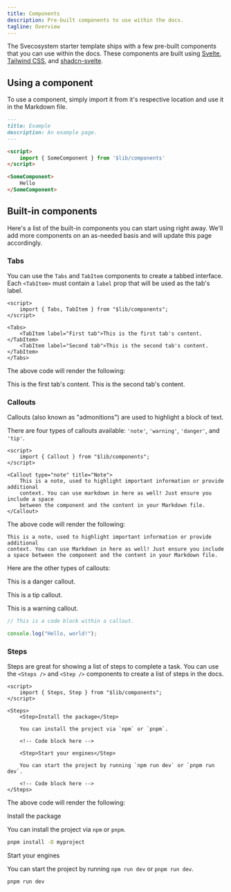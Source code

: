 ```yaml
---
title: Components
description: Pre-built components to use within the docs.
tagline: Overview
---
```


<script>
	import { Tabs, TabItem, Callout, Step, Steps } from '$lib/components'
</script>

The Svecosystem starter template ships with a few pre-built components that you can use within the docs. These components are built using [Svelte](https://svelte.dev), [Tailwind CSS](https://tailwindcss.com), and [shadcn-svelte](https://shadcn-svelte.com).

## Using a component

To use a component, simply import it from it's respective location and use it in the Markdown file.

```md title="content/docs/example.md"
---
title: Example
description: An example page.
---

<script>
	import { SomeComponent } from '$lib/components'
</script>

<SomeComponent>
	Hello
</SomeComponent>
```

## Built-in components

Here's a list of the built-in components you can start using right away. We'll add more components on an as-needed basis and will update this page accordingly.

### Tabs

You can use the `Tabs` and `TabItem` components to create a tabbed interface. Each `<TabItem>` must contain a `label` prop that will be used as the tab's label.

```svelte title="content/docs/example.md"
<script>
	import { Tabs, TabItem } from "$lib/components";
</script>

<Tabs>
	<TabItem label="First tab">This is the first tab's content.</TabItem>
	<TabItem label="Second tab">This is the second tab's content.</TabItem>
</Tabs>
```

The above code will render the following:

<Tabs>
	<TabItem label="First tab">This is the first tab's content.</TabItem>
	<TabItem label="Second tab">This is the second tab's content.</TabItem>
</Tabs>

### Callouts

Callouts (also known as "admonitions") are used to highlight a block of text.

There are four types of callouts available: `'note'`, `'warning'`, `'danger'`, and `'tip'`.

```svelte title="content/docs/example.md"
<script>
	import { Callout } from "$lib/components";
</script>

<Callout type="note" title="Note">
	This is a note, used to highlight important information or provide additional
	context. You can use markdown in here as well! Just ensure you include a space
	between the component and the content in your Markdown file.
</Callout>
```

The above code will render the following:

<Callout type="note" title="Note">

    This is a note, used to highlight important information or provide additional
    context. You can use Markdown in here as well! Just ensure you include a space between the component and the content in your Markdown file.

</Callout>

Here are the other types of callouts:

<Callout type="danger" title="Danger">

This is a danger callout.

</Callout>

<Callout type="tip" title="Tip">

This is a tip callout.

</Callout>

<Callout type="warning" title="Warning">

This is a warning callout.

```ts
// This is a code block within a callout.

console.log("Hello, world!");
```

</Callout>

### Steps

Steps are great for showing a list of steps to complete a task. You can use the `<Steps />` and `<Step />` components to create a list of steps in the docs.

```svelte title="content/docs/example.md"
<script>
	import { Steps, Step } from "$lib/components";
</script>

<Steps>
	<Step>Install the package</Step>

	You can install the project via `npm` or `pnpm`.

	<!-- Code block here -->

	<Step>Start your engines</Step>

	You can start the project by running `npm run dev` or `pnpm run dev`.

	<!-- Code block here -->
</Steps>
```

The above code will render the following:

<Steps>

<Step tocIgnore>Install the package</Step>

You can install the project via `npm` or `pnpm`.

```sh
pnpm install -D myproject
```

<Step tocIgnore>Start your engines</Step>

You can start the project by running `npm run dev` or `pnpm run dev`.

```sh
pnpm run dev
```

</Steps>
